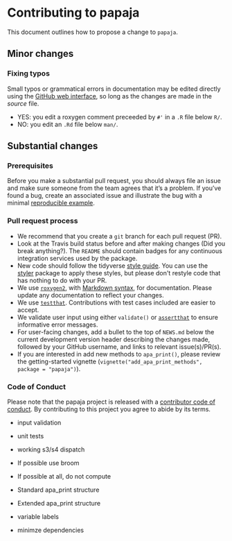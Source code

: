 # Contributing to papaja

This document outlines how to propose a change to `papaja`.

## Minor changes

### Fixing typos

Small typos or grammatical errors in documentation may be edited directly using
the [GitHub web interface](https://help.github.com/en/articles/editing-files-in-your-repository), so long as the changes are made in the _source_ file.

*  YES: you edit a roxygen comment preceeded by `#'` in a `.R` file below `R/`.
*  NO: you edit an `.Rd` file below `man/`.

## Substantial changes

### Prerequisites

Before you make a substantial pull request, you should always file an issue and
make sure someone from the team agrees that it’s a problem.
If you’ve found a bug, create an associated issue and illustrate the bug with a minimal 
[reproducible example](https://www.tidyverse.org/help/#reprex).

### Pull request process

*  We recommend that you create a `git` branch for each pull request (PR).  
*  Look at the Travis build status before and after making changes (Did you break anything?).
The `README` should contain badges for any continuous integration services used
by the package.  
*  New code should follow the tidyverse [style guide](http://style.tidyverse.org).
You can use the [styler](https://CRAN.R-project.org/package=styler) package to
apply these styles, but please don't restyle code that has nothing to do with 
your PR.  
*  We use [`roxygen2`](https://cran.r-project.org/package=roxygen2), with
[Markdown syntax](https://cran.r-project.org/web/packages/roxygen2/vignettes/markdown.html), 
for documentation. Please update any documentation to reflect your changes.
*  We use [`testthat`](https://cran.r-project.org/package=testthat). Contributions
with test cases included are easier to accept.
*  We validate user input using either `validate()` or [`assertthat`](https://cran.r-project.org/package=assertthat) to ensure informative error messages.
*  For user-facing changes, add a bullet to the top of `NEWS.md` below the
current development version header describing the changes made, followed by your
GitHub username, and links to relevant issue(s)/PR(s).
*  If you are interested in add new methods to `apa_print()`, please review the getting-started vignette (`vignette("add_apa_print_methods", package = "papaja")`).

### Code of Conduct

Please note that the papaja project is released with a [contributor code of conduct](CODE_OF_CONDUCT.md).
By contributing to this project you agree to abide by its terms.


- input validation
- unit tests
- working s3/s4 dispatch
- If possible use broom
- If possible at all, do not compute
- Standard apa_print structure
- Extended apa_print structure
- variable labels


- minimze dependencies
